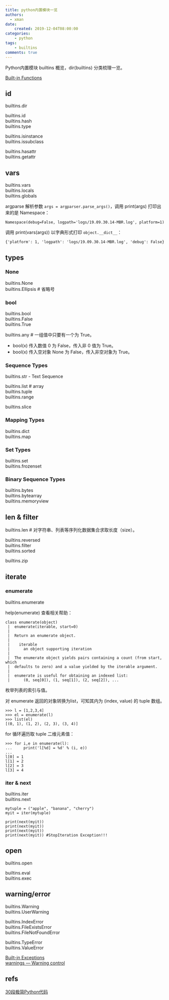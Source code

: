 ```yaml
---
title: python内置模块一览
authors:
  - xman
date:
    created: 2019-12-04T08:00:00
categories:
    - python
tags:
    - builtins
comments: true
---
```


Python内置模块 builtins 概览，dir(builtins) 分类梳理一览。

<!-- more -->

[Built-in Functions](https://docs.python.org/3/library/functions.html)

## id

builtins.dir  

builtins.id  
builtins.hash  
builtins.type  

builtins.isinstance  
builtins.issubclass  

builtins.hasattr  
builtins.getattr  

## vars

builtins.vars  
builtins.locals  
builtins.globals  

argparse 解析参数 `args = argparser.parse_args()`，调用 print(args) 打印出来的是 Namespace：

```
Namespace(debug=False, logpath='logs/19.09.30.14-MBR.log', platform=1)
```

调用 print(vars(args)) 以字典形式打印 `object.__dict__`：

```
{'platform': 1, 'logpath': 'logs/19.09.30.14-MBR.log', 'debug': False}
```

## types

### None

builtins.None  
builtins.Ellipsis # 省略号  

### bool

builtins.bool  
builtins.False  
builtins.True  

builtins.any # 一组值中只要有一个为 True。

- bool(x) 传入数值 0 为 False，传入非 0 值为 True。  
- bool(x) 传入空对象 None 为 False，传入非空对象为 True。  

### Sequence Types

builtins.str - Text Sequence  

builtins.list # array  
builtins.tuple  
builtins.range  

builtins.slice  

### Mapping Types

builtins.dict  
builtins.map  

### Set Types

builtins.set  
builtins.frozenset  

### Binary Sequence Types

builtins.bytes  
builtins.bytearray  
builtins.memoryview  

## len & filter

builtins.len # 对字符串、列表等序列化数据集合求取长度（size）。

builtins.reversed  
builtins.filter  
builtins.sorted  

builtins.zip  

## iterate

### enumerate

builtins.enumerate  

help(enumerate) 查看相关帮助：

```
class enumerate(object)
 |  enumerate(iterable, start=0)
 |
 |  Return an enumerate object.
 |
 |    iterable
 |      an object supporting iteration
 |
 |  The enumerate object yields pairs containing a count (from start, which
 |  defaults to zero) and a value yielded by the iterable argument.
 |
 |  enumerate is useful for obtaining an indexed list:
 |      (0, seq[0]), (1, seq[1]), (2, seq[2]), ...
```

枚举列表的索引与值。

对 enumerate 返回的对象转换为list，可知其内为 (index, value) 的 tuple 数组。

```
>>> l = [1,2,3,4]
>>> el = enumerate(l)
>>> list(el)
[(0, 1), (1, 2), (2, 3), (3, 4)]
```

for 循环遍历取 tuple 二维元素值：

```
>>> for i,e in enumerate(l):
...     print('l[%d] = %d' % (i, e))
...
l[0] = 1
l[1] = 2
l[2] = 3
l[3] = 4
```

### iter & next

builtins.iter  
builtins.next  

```
mytuple = ("apple", "banana", "cherry")
myit = iter(mytuple)

print(next(myit))
print(next(myit))
print(next(myit))
print(next(myit)) #StopIteration Exception!!!
```

## open

builtins.open  

builtins.eval  
builtins.exec  

## warning/error

builtins.Warning  
builtins.UserWarning  

builtins.IndexError  
builtins.FileExistsError  
builtins.FileNotFoundError  

builtins.TypeError  
builtins.ValueError  

[Built-in Exceptions](https://docs.python.org/3/library/exceptions.html)  
[warnings — Warning control](https://docs.python.org/3/library/warnings.html?highlight=warning#module-warnings)  

## refs

[30段极简Python代码](http://www.raincent.com/content-85-14066-1.html)
